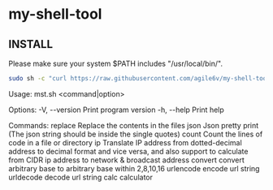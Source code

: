 # my-shell-tool

## INSTALL

Please make sure your system $PATH includes "/usr/local/bin/". 

```sh
sudo sh -c "curl https://raw.githubusercontent.com/agile6v/my-shell-tool/master/mst.sh -o /usr/local/bin/mst && chmod +x /usr/local/bin/mst"
```

Usage: mst.sh <command|option>

Options:
    -V, --version    Print program version
        -h, --help       Print help

Commands:
    replace       Replace the contents in the files
    json          Json pretty print (The json string should be inside the single quotes)
    count         Count the lines of code in a file or directory
    ip            Translate IP address from dotted-decimal address to decimal format and vice versa,
                  and also support to calculate from CIDR ip address to network & broadcast address
    convert       convert arbitrary base to arbitrary base within 2,8,10,16
    urlencode     encode url string
    urldecode     decode url string
    calc          calculator

